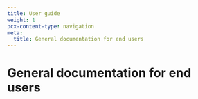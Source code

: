 ```yaml
---
title: User guide
weight: 1
pcx-content-type: navigation
meta:
  title: General documentation for end users
---
```


# General documentation for end users

<DirectoryListing path="/user-guide" />